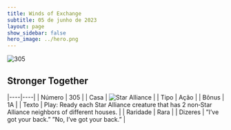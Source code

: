 ```yaml
---
title: Winds of Exchange
subtitle: 05 de junho de 2023
layout: page
show_sidebar: false
hero_image: ../hero.png
---
```


![305](https://mastervault-storage-prod.s3.amazonaws.com/media/card_front/en/600_305_8f2a335c4259_en.png)


## Stronger Together

|----|----|
| Número | 305 |
| Casa | ![Star Alliance](https://archonarcana.com/images/thumb/7/7d/Star_Alliance.png/22px-Star_Alliance.png "Aliança Estelar") |
| Tipo | Ação |
| Bônus | 1A |
| Texto | Play: Ready each Star Alliance creature that has 2 non‑Star Alliance neighbors of different houses.  |
| Raridade | Rara |
| Dizeres | ”I’ve got your back.” ”No, I’ve got your back.”  |
